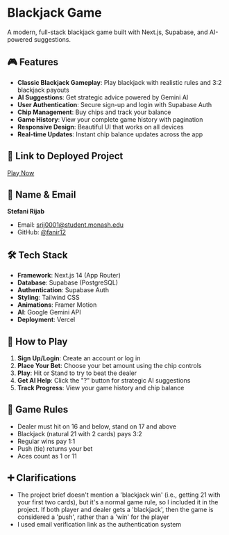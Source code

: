 # Blackjack Game

A modern, full-stack blackjack game built with Next.js, Supabase, and AI-powered suggestions.

## 🎮 Features

- **Classic Blackjack Gameplay**: Play blackjack with realistic rules and 3:2 blackjack payouts
- **AI Suggestions**: Get strategic advice powered by Gemini AI
- **User Authentication**: Secure sign-up and login with Supabase Auth
- **Chip Management**: Buy chips and track your balance
- **Game History**: View your complete game history with pagination
- **Responsive Design**: Beautiful UI that works on all devices
- **Real-time Updates**: Instant chip balance updates across the app

## 🚀 Link to Deployed Project

[Play Now](mac-projects-black-jack.vercel.app)

## 👤 Name & Email

**Stefani Rijab**
- Email: srij0001@student.monash.edu
- GitHub: [@fanir12](https://github.com/fanir12)

## 🛠️ Tech Stack

- **Framework**: Next.js 14 (App Router)
- **Database**: Supabase (PostgreSQL)
- **Authentication**: Supabase Auth
- **Styling**: Tailwind CSS
- **Animations**: Framer Motion
- **AI**: Google Gemini API
- **Deployment**: Vercel

## 🎯 How to Play

1. **Sign Up/Login**: Create an account or log in
2. **Place Your Bet**: Choose your bet amount using the chip controls
3. **Play**: Hit or Stand to try to beat the dealer
4. **Get AI Help**: Click the "?" button for strategic AI suggestions
5. **Track Progress**: View your game history and chip balance

## 🎲 Game Rules

- Dealer must hit on 16 and below, stand on 17 and above
- Blackjack (natural 21 with 2 cards) pays 3:2
- Regular wins pay 1:1
- Push (tie) returns your bet
- Aces count as 1 or 11

## ➕ Clarifications

- The project brief doesn't mention a 'blackjack win' (i.e., getting 21 with your first two cards), but it's a normal game rule, so I included it in the project. If both player and dealer gets a 'blackjack', then the game is considered a 'push', rather than a 'win' for the player
- I used email verification link as the authentication system
